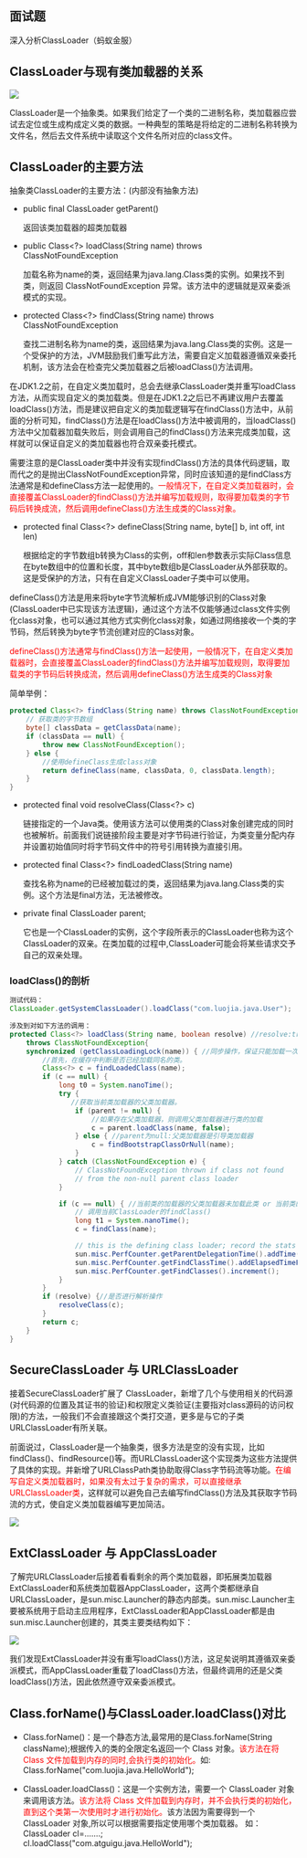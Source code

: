 ## 面试题

深入分析ClassLoader（蚂蚁金服）

## ClassLoader与现有类加载器的关系

![](images/13.ClassLoader与现有类加载器的关系.jpeg)

ClassLoader是一个抽象类。如果我们给定了一个类的二进制名称，类加载器应尝试去定位或生成构成定义类的数据。一种典型的策略是将给定的二进制名称转换为文件名，然后去文件系统中读取这个文件名所对应的class文件。 

## ClassLoader的主要方法

抽象类ClassLoader的主要方法：(内部没有抽象方法)

- public final ClassLoader getParent()

  返回该类加载器的超类加载器

- public Class<?> loadClass(String name) throws ClassNotFoundException

  加载名称为name的类，返回结果为java.lang.Class类的实例。如果找不到类，则返回 ClassNotFoundException 异常。该方法中的逻辑就是双亲委派模式的实现。

- protected Class<?> findClass(String name) throws ClassNotFoundException

  查找二进制名称为name的类，返回结果为java.lang.Class类的实例。这是一个受保护的方法，JVM鼓励我们重写此方法，需要自定义加载器遵循双亲委托机制，该方法会在检查完父类加载器之后被loadClass()方法调用。

在JDK1.2之前，在自定义类加载时，总会去继承ClassLoader类并重写loadClass方法，从而实现自定义的类加载类。但是在JDK1.2之后已不再建议用户去覆盖loadClass()方法，而是建议把自定义的类加载逻辑写在findClass()方法中，从前面的分析可知，findClass()方法是在loadClass()方法中被调用的，当loadClass()方法中父加载器加载失败后，则会调用自己的findClass()方法来完成类加载，这样就可以保证自定义的类加载器也符合双亲委托模式。

需要注意的是ClassLoader类中并没有实现findClass()方法的具体代码逻辑，取而代之的是抛出ClassNotFoundException异常，同时应该知道的是findClass方法通常是和defineClass方法一起使用的。<font color = 'red'>一般情况下，在自定义类加载器时，会直接覆盖ClassLoader的findClass()方法并编写加载规则，取得要加载类的字节码后转换成流，然后调用defineClass()方法生成类的Class对象。</font>

- protected final Class<?> defineClass(String name, byte[] b, int off, int len)

  根据给定的字节数组b转换为Class的实例，off和len参数表示实际Class信息在byte数组中的位置和长度，其中byte数组b是ClassLoader从外部获取的。这是受保护的方法，只有在自定义ClassLoader子类中可以使用。

defineClass()方法是用来将byte字节流解析成JVM能够识别的Class对象(ClassLoader中已实现该方法逻辑)，通过这个方法不仅能够通过class文件实例化class对象，也可以通过其他方式实例化class对象，如通过网络接收一个类的字节码，然后转换为byte字节流创建对应的Class对象。

<font color = 'red'>defineClass()方法通常与findClass()方法一起使用，一般情况下，在自定义类加载器时，会直接覆盖ClassLoader的findClass()方法并编写加载规则，取得要加载类的字节码后转换成流，然后调用defineClass()方法生成类的Class对象</font>

简单举例：

```java
protected Class<?> findClass(String name) throws ClassNotFoundException {
    // 获取类的字节数组
    byte[] classData = getClassData(name);
    if (classData == null) {
        throw new ClassNotFoundException();
    } else {
        //使用defineClass生成class对象
        return defineClass(name, classData, 0, classData.length);
    }
}
```

- protected final void resolveClass(Class<?> c)

  链接指定的一个Java类。使用该方法可以使用类的Class对象创建完成的同时也被解析。前面我们说链接阶段主要是对字节码进行验证，为类变量分配内存并设置初始值同时将字节码文件中的符号引用转换为直接引用。

- protected final Class<?> findLoadedClass(String name)

  查找名称为name的已经被加载过的类，返回结果为java.lang.Class类的实例。这个方法是final方法，无法被修改。

- private final ClassLoader parent;

  它也是一个ClassLoader的实例，这个字段所表示的ClassLoader也称为这个ClassLoader的双亲。在类加载的过程中,ClassLoader可能会将某些请求交予自己的双亲处理。

 ### loadClass()的剖析

```java
测试代码：
ClassLoader.getSystemClassLoader().loadClass("com.luojia.java.User");
 
涉及到对如下方法的调用：
protected Class<?> loadClass(String name, boolean resolve) //resolve:true-加载class的同时进行解析操作。
    throws ClassNotFoundException{
    synchronized (getClassLoadingLock(name)) { //同步操作，保证只能加载一次。
        //首先，在缓存中判断是否已经加载同名的类。
        Class<?> c = findLoadedClass(name);
        if (c == null) {
            long t0 = System.nanoTime();
            try {
               //获取当前类加载器的父类加载器。
                if (parent != null) {
                    //如果存在父类加载器，则调用父类加载器进行类的加载
                    c = parent.loadClass(name, false);
                } else { //parent为null:父类加载器是引导类加载器
                    c = findBootstrapClassOrNull(name);
                }
            } catch (ClassNotFoundException e) {
                // ClassNotFoundException thrown if class not found
                // from the non-null parent class loader
            }

            if (c == null) { //当前类的加载器的父类加载器未加载此类 or 当前类的加载器未加载此类
                // 调用当前ClassLoader的findClass()
                long t1 = System.nanoTime();
                c = findClass(name);

                // this is the defining class loader; record the stats
                sun.misc.PerfCounter.getParentDelegationTime().addTime(t1 - t0);
                sun.misc.PerfCounter.getFindClassTime().addElapsedTimeFrom(t1);
                sun.misc.PerfCounter.getFindClasses().increment();
            }
        }
        if (resolve) {//是否进行解析操作
            resolveClass(c);
        }
        return c;
    }
}
```

## SecureClassLoader 与 URLClassLoader

接着SecureClassLoader扩展了 ClassLoader，新增了几个与使用相关的代码源(对代码源的位置及其证书的验证)和权限定义类验证(主要指对class源码的访问权限)的方法，一般我们不会直接跟这个类打交道，更多是与它的子类URLClassLoader有所关联。

前面说过，ClassLoader是一个抽象类，很多方法是空的没有实现，比如 findClass()、findResource()等。而URLClassLoader这个实现类为这些方法提供了具体的实现。并新增了URLClassPath类协助取得Class字节码流等功能。<font color = 'red'>在编写自定义类加载器时，如果没有太过于复杂的需求，可以直接继承URLClassLoader类</font>，这样就可以避免自己去编写findClass()方法及其获取字节码流的方式，使自定义类加载器编写更加简洁。

 ![](images/14.URLClassLoader.jpeg)

## ExtClassLoader 与 AppClassLoader

了解完URLClassLoader后接着看看剩余的两个类加载器，即拓展类加载器ExtClassLoader和系统类加载器AppClassLoader，这两个类都继承自URLClassLoader，是sun.misc.Launcher的静态内部类。sun.misc.Launcher主要被系统用于启动主应用程序，ExtClassLoader和AppClassLoader都是由sun.misc.Launcher创建的，其类主要类结构如下：

![](images/15.扩展类加载器和应用程序类加载器.jpeg)

我们发现ExtClassLoader并没有重写loadClass()方法，这足矣说明其遵循双亲委派模式，而AppClassLoader重载了loadClass()方法，但最终调用的还是父类loadClass()方法，因此依然遵守双亲委派模式。

 ## Class.forName()与ClassLoader.loadClass()对比

- Class.forName()：是一个静态方法,最常用的是Class.forName(String className);根据传入的类的全限定名返回一个 Class 对象。<font color = 'red'>该方法在将 Class 文件加载到内存的同时,会执行类的初始化。</font>如: Class.forName("com.luojia.java.HelloWorld");

- ClassLoader.loadClass()：这是一个实例方法，需要一个 ClassLoader 对象来调用该方法。<font color = 'red'>该方法将 Class 文件加载到内存时，并不会执行类的初始化，直到这个类第一次使用时才进行初始化。</font>该方法因为需要得到一个 ClassLoader 对象,所以可以根据需要指定使用哪个类加载器。
      如：ClassLoader cl=.......;    
      cl.loadClass("com.atguigu.java.HelloWorld");



